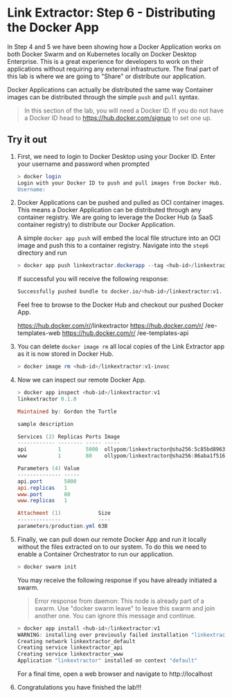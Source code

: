 # Link Extractor: Step 6 - Distributing the Docker App

In Step 4 and 5 we have been showing how a Docker Application works on both
Docker Swarm and on Kubernetes locally on Docker Desktop Enterprise. This is a
great experience for developers to work on their applications without requiring
any external infrastructure. The final part of this lab is where we are going to
"Share" or distribute our application.

Docker Applications can actually be distributed the same way Container images
can be distributed through the simple `push` and `pull` syntax.

> In this section of the lab, you will need a Docker ID. If you do not have a
> Docker ID head to https://hub.docker.com/signup to set one up.

## Try it out

1. First, we need to login to Docker Desktop using your Docker ID.  Enter your username and password when prompted

   ```bash
   > docker login
   Login with your Docker ID to push and pull images from Docker Hub. If you don't have a Docker ID, head over to https://hub.docker.com to create one.
   Username:
   ```

2. Docker Applications can be pushed and pulled as OCI container images. This
   means a Docker Application can be distributed through any container registry.
   We are going to leverage the Docker Hub (a SaaS container registry) to
   distribute our Docker Application.

   A simple `docker app push` will embed the local file structure into an OCI
   image and push this to a container registry.  Navigate into the `step6` directory and run

   ```powershell
   > docker app push linkextractor.dockerapp --tag <hub-id>/linkextractor:v1
   ```
   If successful you will receive the following response:
   ```bash
   Successfully pushed bundle to docker.io/<hub-id>/linkextractor:v1.
   ```
   Feel free to browse to the Docker Hub and checkout our pushed Docker App.

   https://hub.docker.com/r/<hub-id>/linkextractor
   https://hub.docker.com/r/ <hub-id>/ee-templates-web
   https://hub.docker.com/r/ <hub-id>/ee-templates-api

3. You can delete `docker image rm` all local copies of the Link Extractor app as it is now
   stored in Docker Hub.

   ```powershell
   > docker image rm <hub-id>/linkextractor:v1-invoc
   ```

4. Now we can inspect our remote Docker App. 

   ```powershell
   > docker app inspect <hub-id>/linkextractor:v1
   linkextractor 0.1.0
   
   Maintained by: Gordon the Turtle
   
   sample description
   
   Services (2) Replicas Ports Image
   ------------ -------- ----- -----
   api          1        5000  ollypom/linkextractor@sha256:5c85bd896335b6ebc08c95d573ab80d3ef0275cfd61688ca39e7dfbd5be2a4ba
   www          1        80    ollypom/linkextractor@sha256:86aba1f516b447634ba56b8c4dd347ae38e87221e8225a4765245817ce271a89
   
   Parameters (4) Value
   -------------- -----
   api.port       5000
   api.replicas   1
   www.port       80
   www.replicas   1
   
   Attachment (1)            Size
   --------------            ----
   parameters/production.yml 63B
   ```

5. Finally, we can pull down our remote Docker App and run it locally without
   the files extracted on to our system. To do this we need to enable a Container
   Orchestrator to run our application.

   ```powershell
   > docker swarm init
   ```
   You may receive the following response if you have already initiated a swarm.
   
   > Error response from daemon: This node is already part of a swarm. Use "docker swarm leave" to leave this swarm and join another one.
   You can ignore this message and continue.

   ```powershell
   > docker app install <hub-id>/linkextractor:v1
   WARNING: installing over previously failed installation "linkextractor"
   Creating network linkextractor_default
   Creating service linkextractor_api
   Creating service linkextractor_www
   Application "linkextractor" installed on context "default"
   ```

   For a final time, open a web browser and navigate to http://localhost

6. Congratulations you have finished the lab!!!


